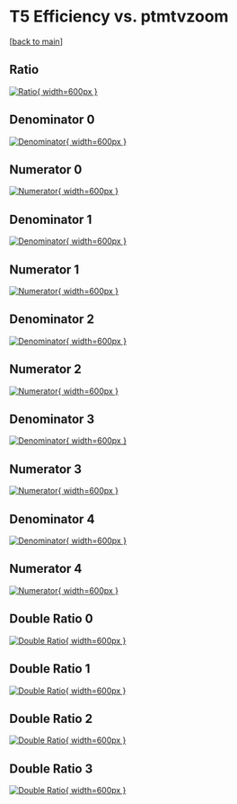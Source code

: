 # T5 Efficiency vs. ptmtvzoom

[[back to main](./)]



## Ratio

[![Ratio](../mtv/var/T5_xtr_0_-1_eff_ptmtvzoom.png){ width=600px }](../mtv/var/T5_xtr_0_-1_eff_ptmtvzoom.pdf)

## Denominator 0

[![Denominator](../mtv/den/T5_xtr_0_-1_eff_ptmtvzoom_den0.png){ width=600px }](../mtv/den/T5_xtr_0_-1_eff_ptmtvzoom_den0.pdf)

## Numerator 0

[![Numerator](../mtv/num/T5_xtr_0_-1_eff_ptmtvzoom_num0.png){ width=600px }](../mtv/num/T5_xtr_0_-1_eff_ptmtvzoom_num0.pdf)

## Denominator 1

[![Denominator](../mtv/den/T5_xtr_0_-1_eff_ptmtvzoom_den1.png){ width=600px }](../mtv/den/T5_xtr_0_-1_eff_ptmtvzoom_den1.pdf)

## Numerator 1

[![Numerator](../mtv/num/T5_xtr_0_-1_eff_ptmtvzoom_num1.png){ width=600px }](../mtv/num/T5_xtr_0_-1_eff_ptmtvzoom_num1.pdf)

## Denominator 2

[![Denominator](../mtv/den/T5_xtr_0_-1_eff_ptmtvzoom_den2.png){ width=600px }](../mtv/den/T5_xtr_0_-1_eff_ptmtvzoom_den2.pdf)

## Numerator 2

[![Numerator](../mtv/num/T5_xtr_0_-1_eff_ptmtvzoom_num2.png){ width=600px }](../mtv/num/T5_xtr_0_-1_eff_ptmtvzoom_num2.pdf)

## Denominator 3

[![Denominator](../mtv/den/T5_xtr_0_-1_eff_ptmtvzoom_den3.png){ width=600px }](../mtv/den/T5_xtr_0_-1_eff_ptmtvzoom_den3.pdf)

## Numerator 3

[![Numerator](../mtv/num/T5_xtr_0_-1_eff_ptmtvzoom_num3.png){ width=600px }](../mtv/num/T5_xtr_0_-1_eff_ptmtvzoom_num3.pdf)

## Denominator 4

[![Denominator](../mtv/den/T5_xtr_0_-1_eff_ptmtvzoom_den4.png){ width=600px }](../mtv/den/T5_xtr_0_-1_eff_ptmtvzoom_den4.pdf)

## Numerator 4

[![Numerator](../mtv/num/T5_xtr_0_-1_eff_ptmtvzoom_num4.png){ width=600px }](../mtv/num/T5_xtr_0_-1_eff_ptmtvzoom_num4.pdf)

## Double Ratio 0

[![Double Ratio](../mtv/ratio/T5_xtr_0_-1_eff_ptmtvzoom_ratio0.png){ width=600px }](../mtv/ratio/T5_xtr_0_-1_eff_ptmtvzoom_ratio0.pdf)

## Double Ratio 1

[![Double Ratio](../mtv/ratio/T5_xtr_0_-1_eff_ptmtvzoom_ratio1.png){ width=600px }](../mtv/ratio/T5_xtr_0_-1_eff_ptmtvzoom_ratio1.pdf)

## Double Ratio 2

[![Double Ratio](../mtv/ratio/T5_xtr_0_-1_eff_ptmtvzoom_ratio2.png){ width=600px }](../mtv/ratio/T5_xtr_0_-1_eff_ptmtvzoom_ratio2.pdf)

## Double Ratio 3

[![Double Ratio](../mtv/ratio/T5_xtr_0_-1_eff_ptmtvzoom_ratio3.png){ width=600px }](../mtv/ratio/T5_xtr_0_-1_eff_ptmtvzoom_ratio3.pdf)

